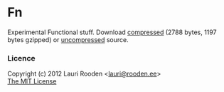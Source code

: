 
[1]: https://raw.github.com/litejs/fn-lite/master/min.js
[2]: https://raw.github.com/litejs/fn-lite/master/fn-lite.js


Fn
==

Experimental Functional stuff.
Download [compressed][1] 
(2788 bytes, 1197 bytes gzipped)
or [uncompressed][2] source.



### Licence

Copyright (c) 2012 Lauri Rooden &lt;lauri@rooden.ee&gt;  
[The MIT License](http://lauri.rooden.ee/mit-license.txt)


